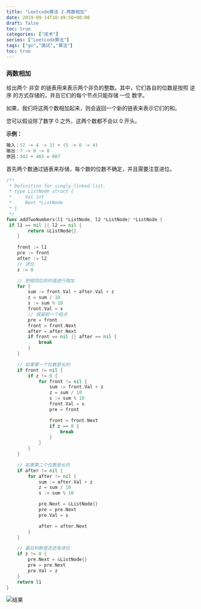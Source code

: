```yaml
---
title: "Leetcode算法 2.两数相加"
date: 2019-09-14T10:49:50+08:00
draft: false
toc: true
categories: ["技术"]
series: ["Leetcode算法"]
tags: ["go","面试","算法"]
toc: true
---
```


### 两数相加

给出两个 非空 的链表用来表示两个非负的整数。其中，它们各自的位数是按照 逆序 的方式存储的，并且它们的每个节点只能存储 一位 数字。

如果，我们将这两个数相加起来，则会返回一个新的链表来表示它们的和。

您可以假设除了数字 0 之外，这两个数都不会以 0 开头。

**示例：**
``` go
输入：(2 -> 4 -> 3) + (5 -> 6 -> 4)
输出：7 -> 0 -> 8
原因：342 + 465 = 807
```

首先两个数通过链表来存储，每个数的位数不确定，并且需要注意进位。

``` go
/**
 * Definition for singly-linked list.
 * type ListNode struct {
 *     Val int
 *     Next *ListNode
 * }
 */
func addTwoNumbers(l1 *ListNode, l2 *ListNode) *ListNode {
 if l1 == nil || l2 == nil {
		return &ListNode{}
	}

	front := l1
	pre := front
	after := l2
    // 进位
	z := 0

	// 把相同位的的值进行相加
	for {
		sum := front.Val + after.Val + z
		z = sum / 10
		s := sum % 10
		front.Val = s
		// 保留前一个结点
		pre = front
		front = front.Next
		after = after.Next
		if front == nil || after == nil {
			break
		}
	}

	// 如果第一个位数是长的
	if front != nil {
		if z != 0 {
			for front != nil {
				sum := front.Val + z
				z = sum / 10
				s := sum % 10
				front.Val = s
				pre = front

				front = front.Next
				if z == 0 {
					break
				}
			}
		}
	}

	// 如果第二个位数是长的
	if after != nil {
		for after != nil {
			sum := after.Val + z
			z = sum / 10
			s := sum % 10

			pre.Next = &ListNode{}
			pre = pre.Next
			pre.Val = s

			after = after.Next
		}
	}

	// 最后判断是否还有进位
	if z != 0 {
		pre.Next = &ListNode{}
		pre = pre.Next
		pre.Val = z
	}
	return l1
}
```
![结果](/images/blog/2019/算法2_1.png)


